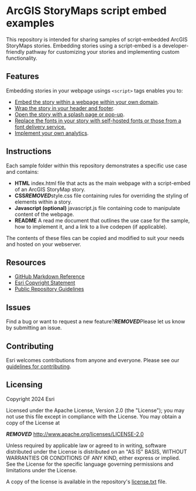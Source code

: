 # ArcGIS StoryMaps script embed examples

This repository is intended for sharing samples of script-embedded ArcGIS StoryMaps stories. Embedding stories using a script-embed is a developer-friendly pathway for customizing your stories and implementing custom functionality.

## Features

Embedding stories in your webpage usings `<script>` tags enables you to:
- [Embed the story within a webpage within your own domain](https://github.com/WarrenDz/storymaps-script-embed-examples/blob/master/getting-started).
- [Wrap the story in your header and footer](https://github.com/WarrenDz/storymaps-script-embed-examples/blob/master/header-footer).
- [Open the story with a splash page or pop-up](https://github.com/WarrenDz/storymaps-script-embed-examples/blob/master/splash-page).
- [Replace the fonts in your story with self-hosted fonts or those from a font delivery service.](https://github.com/WarrenDz/storymaps-script-embed-examples/blob/master/font-replacement)
- [Implement your own analytics](https://github.com/WarrenDz/storymaps-script-embed-examples-examples/blob/master/analytics).

## Instructions

Each sample folder within this repository demonstrates a specific use case and contains:
- **HTML** index.html file that acts as the main webpage with a script-embed of an ArcGIS StoryMap story.
- **CSS*****REMOVED***style.css file containing rules for overriding the styling of elements within a story.
- **Javascript (optional)** javascript.js file containing code to manipulate content of the webpage.
- **README** A read me document that outlines the use case for the sample, how to implement it, and a link to a live codepen (if applicable).

The contents of these files can be copied and modified to suit your needs and hosted on your webserver.

## Resources

- [GitHub Markdown Reference](https://docs.github.com/en/get-started/writing-on-github/getting-started-with-writing-and-formatting-on-github/basic-writing-and-formatting-syntax)
- [Esri Copyright Statement](https://github-admin.esri.com/doc/copyright.txt)
- [Public Repository Guidelines](https://github-admin.esri.com/doc/public-repository-requirements-and-guidelines.html)

## Issues

Find a bug or want to request a new feature?***REMOVED***Please let us know by submitting an issue.

## Contributing

Esri welcomes contributions from anyone and everyone. Please see our [guidelines for contributing](https://github.com/esri/contributing).

## Licensing

Copyright 2024 Esri

Licensed under the Apache License, Version 2.0 (the "License");
you may not use this file except in compliance with the License.
You may obtain a copy of the License at

***REMOVED*** http://www.apache.org/licenses/LICENSE-2.0

Unless required by applicable law or agreed to in writing, software
distributed under the License is distributed on an "AS IS" BASIS,
WITHOUT WARRANTIES OR CONDITIONS OF ANY KIND, either express or implied.
See the License for the specific language governing permissions and
limitations under the License.

A copy of the license is available in the repository's [license.txt](./LICENSE) file.
